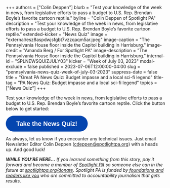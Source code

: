 +++
authors = ["Colin Deppen"]
blurb = "Test your knowledge of the week in news, from legislative efforts to pass a budget to U.S. Rep. Brendan Boyle’s favorite cartoon reptile."
byline = "Colin Deppen of Spotlight PA"
description = "Test your knowledge of the week in news, from legislative efforts to pass a budget to U.S. Rep. Brendan Boyle’s favorite cartoon reptile."
extended-kicker = "News Quiz"
image = "external/esz8aspdwjsfgbt7vzzqaqm5ar.jpeg"
image-caption = "The Pennsylvania House floor inside the Capitol building in Harrisburg."
image-credit = "Amanda Berg / For Spotlight PA"
image-description = "The Pennsylvania House floor inside the Capitol building in Harrisburg."
internal-id = "SPLNEWSQUIZJULY03"
kicker = "Week of July 03, 2023"
modal-exclude = false
published = 2023-07-06T12:00:00-04:00
slug = "pennsylvania-news-quiz-week-of-july-03-2023"
suppress-date = false
title = "Great PA News Quiz: Budget impasse and a local sci-fi legend"
title-tag = "PA News Quiz: Budget impasse and a local sci-fi legend"
topics = ["News Quiz"]
+++

Test your knowledge of the week in news, from legislative efforts to pass a budget to U.S. Rep. Brendan Boyle’s favorite cartoon reptile. Click the button below to get started:<br/>

<button data-tf-popup="N3xlQR8k" data-tf-opacity="100" data-tf-size="100" data-tf-iframe-props="title=SPL News Quiz Week July 3 - July 7" data-tf-transitive-search-params data-tf-medium="snippet" style="all:unset;font-family:Helvetica,Arial,sans-serif;display:inline-block;max-width:100%;white-space:nowrap;overflow:hidden;text-overflow:ellipsis;background-color:#0445AF;color:#fff;font-size:20px;border-radius:25px;padding:0 33px;font-weight:bold;height:50px;cursor:pointer;line-height:50px;text-align:center;margin:0;text-decoration:none;">Take the News Quiz!</button><script src="//embed.typeform.com/next/embed.js"></script>

<div data-tf-live="01HFS5TPTDZNNK7PV48PN752KC"></div><script src="//embed.typeform.com/next/embed.js"></script>

As always, let us know if you encounter any technical issues. Just email Newsletter Editor Colin Deppen (cdeppen@spotlightpa.org) with a heads up. And good luck!

<strong><em>WHILE YOU’RE HERE…</em></strong><em> If you learned something from this story, pay it forward and become a member of </em><a href="https://www.spotlightpa.org/"><em>Spotlight PA</em></a><em> so someone else can in the future at </em><a href="https://www.spotlightpa.org/donate/"><em>spotlightpa.org/donate</em></a><em>. Spotlight PA is funded by</em><a href="https://www.spotlightpa.org/support"><em> foundations and readers like you</em></a><em> who are committed to accountability journalism that gets results.</em>


